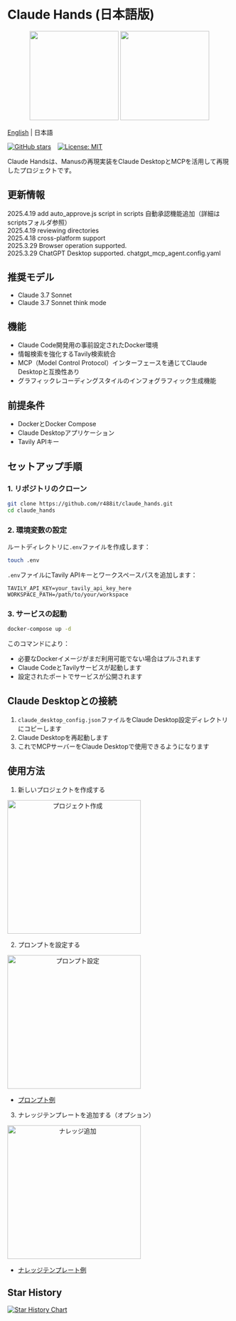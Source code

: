 # Claude Hands (日本語版)

<p align="center">
  <img src="assets/logo.png" width="200"/>
  <img src="assets/logo2.png" width="200"/>
</p>

[English](README.md) | 日本語

[![GitHub stars](https://img.shields.io/github/stars/r488it/claude_hands?style=social)](https://github.com/r488it/claude_hands/stargazers)
&ensp;
[![License: MIT](https://img.shields.io/badge/License-MIT-yellow.svg)](https://opensource.org/licenses/MIT) &ensp;   

Claude Handsは、Manusの再現実装をClaude DesktopとMCPを活用して再現したプロジェクトです。

## 更新情報
2025.4.19 add auto_approve.js script in scripts   自動承認機能追加（詳細はscriptsフォルダ参照）   
2025.4.19 reviewing directories   
2025.4.18 cross-platform support   
2025.3.29 Browser operation supported.   
2025.3.29 ChatGPT Desktop supported. chatgpt_mcp_agent.config.yaml

## 推奨モデル
- Claude 3.7 Sonnet
- Claude 3.7 Sonnet think mode

## 機能

- Claude Code開発用の事前設定されたDocker環境
- 情報検索を強化するTavily検索統合
- MCP（Model Control Protocol）インターフェースを通じてClaude Desktopと互換性あり
- グラフィックレコーディングスタイルのインフォグラフィック生成機能

## 前提条件

- DockerとDocker Compose
- Claude Desktopアプリケーション
- Tavily APIキー

## セットアップ手順

### 1. リポジトリのクローン

```bash
git clone https://github.com/r488it/claude_hands.git
cd claude_hands
```

### 2. 環境変数の設定

ルートディレクトリに`.env`ファイルを作成します：

```bash
touch .env
```

`.env`ファイルにTavily APIキーとワークスペースパスを追加します：

```
TAVILY_API_KEY=your_tavily_api_key_here
WORKSPACE_PATH=/path/to/your/workspace
```

### 3. サービスの起動

```bash
docker-compose up -d
```

このコマンドにより：
- 必要なDockerイメージがまだ利用可能でない場合はプルされます
- Claude CodeとTavilyサービスが起動します
- 設定されたポートでサービスが公開されます

## Claude Desktopとの接続

1. `claude_desktop_config.json`ファイルをClaude Desktop設定ディレクトリにコピーします
2. Claude Desktopを再起動します
3. これでMCPサーバーをClaude Desktopで使用できるようになります

## 使用方法

1. 新しいプロジェクトを作成する
<div align="center" style="display: flex; gap: 20px;">
    <img src="assets/01_make_project.png" alt="プロジェクト作成" width="300" />
</div>

2. プロンプトを設定する
<div align="center" style="display: flex; gap: 20px;">
    <img src="assets/02_set_prompt.png" alt="プロンプト設定" width="300" />
</div>

- [プロンプト例](prompts/prompt.ja.md)

3. ナレッジテンプレートを追加する（オプション）
<div align="center" style="display: flex; gap: 20px;">
    <img src="assets/03_set_knowledge.png" alt="ナレッジ追加" width="300" />
</div>

- [ナレッジテンプレート例](prompts/knowledge.md)

## Star History

[![Star History Chart](https://api.star-history.com/svg?repos=r488it/claude_hands&type=Date)](https://www.star-history.com/#r488it/claude_hands&Date)